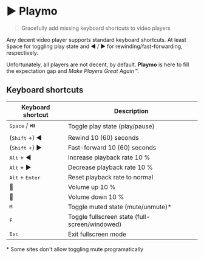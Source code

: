 # ▶️ Playmo

> Gracefully add missing keyboard shortcuts to video players

Any decent video player supports standard keyboard shortcuts. At least <kbd>Space</kbd> for toggling play state and ◀️ / ▶️ for rewinding/fast-forwarding, respectively.

Unfortunately, all players are not decent, by default. **Playmo** is here to fill the expectation gap and _Make Players Great Again™_.

## Keyboard shortcuts

| Keyboard shortcut                 | Description                                    |
| --------------------------------- | ---------------------------------------------- |
| <kbd>Space</kbd> / ⏯️             | Toggle play state (play/pause)                 |
| (<kbd>Shift</kbd> +) ◀️           | Rewind 10 (60) seconds                         |
| (<kbd>Shift</kbd> +) ▶️           | Fast-forward 10 (60) seconds                   |
| <kbd>Alt</kbd> + ◀️               | Increase playback rate 10 %                    |
| <kbd>Alt</kbd> + ▶️               | Decrease playback rate 10 %                    |
| <kbd>Alt</kbd> + <kbd>Enter</kbd> | Reset playback rate to normal                  |
| ️🔼                               | Volume up 10 %                                 |
| ️🔽                               | Volume down 10 %                               |
| <kbd>M</kbd>                      | Toggle muted state (mute/unmute)\*             |
| <kbd>F</kbd>                      | Toggle fullscreen state (full-screen/windowed) |
| <kbd>Esc</kbd>                    | Exit fullscreen mode                           |

\* Some sites don't allow toggling mute programatically

